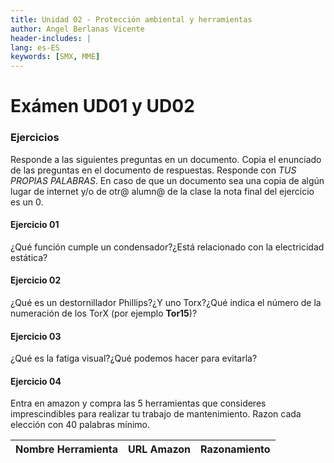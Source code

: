 ```yaml
---
title: Unidad 02 - Protección ambiental y herramientas
author: Angel Berlanas Vicente
header-includes: |
lang: es-ES
keywords: [SMX, MME]
---
```


# Exámen UD01 y UD02

### Ejercicios

Responde a las siguientes preguntas en un documento. Copia el enunciado de las preguntas en el documento de respuestas.
Responde con *TUS PROPIAS PALABRAS*. En caso de que un documento sea una copia de algún lugar de internet y/o de otr@ alumn@
de la clase la nota final del ejercicio es un 0.

#### Ejercicio 01

¿Qué función cumple un condensador?¿Está relacionado con la electricidad estática?

#### Ejercicio 02 

¿Qué es un destornillador Phillips?¿Y uno Torx?¿Qué indica el número de la numeración de los TorX (por ejemplo **Tor15**)?

#### Ejercicio 03

¿Qué es la fatiga visual?¿Qué podemos hacer para evitarla?

#### Ejercicio 04

Entra en amazon y compra las 5 herramientas que consideres imprescindibles para realizar tu trabajo de mantenimiento.
Razon cada elección con 40 palabras mínimo.

| Nombre Herramienta | URL Amazon        | Razonamiento   |
| ------------------ | ------------------| -------------- |

